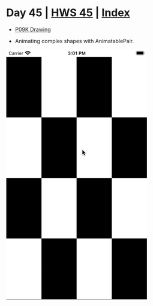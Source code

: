 # Day 45 | [HWS 45](https://www.hackingwithswift.com/100/swiftui/45) | [Index](https://github.com/JulesMoorhouse/100DaysOfSwiftUI/blob/main/README.md)

- [P09K Drawing](https://github.com/JulesMoorhouse/100DaysOfSwiftUI/blob/main/P09K%20Drawing/P09K%20Drawing/ContentView.swift) 

- Animating complex shapes with AnimatablePair.

<img src="../Images/day45k.gif">
